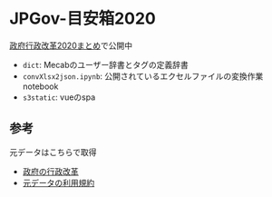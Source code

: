 # JPGov-目安箱2020

[政府行政改革2020まとめ](https://jpgov.chachay.org/)で公開中

- `dict`: Mecabのユーザー辞書とタグの定義辞書
- `convXlsx2json.ipynb`: 公開されているエクセルファイルの変換作業notebook
- `s3static`: vueのspa

## 参考
元データはこちらで取得
- [政府の行政改革](https://www.gyoukaku.go.jp/hotline/index.html)
- [元データの利用規約](https://www.gyoukaku.go.jp/riyoukiyaku/riyoukiyaku.pdf)
